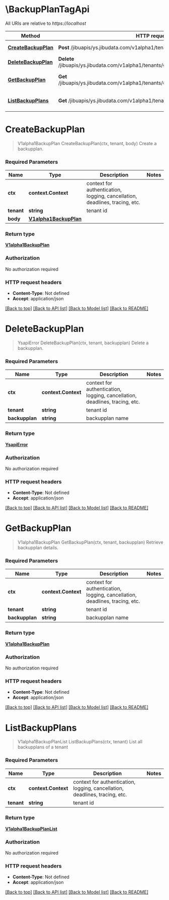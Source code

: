 # \BackupPlanTagApi

All URIs are relative to *https://localhost*

Method | HTTP request | Description
------------- | ------------- | -------------
[**CreateBackupPlan**](BackupPlanTagApi.md#CreateBackupPlan) | **Post** /jibuapis/ys.jibudata.com/v1alpha1/tenants/{tenant}/backupplans | Create a backupplan.
[**DeleteBackupPlan**](BackupPlanTagApi.md#DeleteBackupPlan) | **Delete** /jibuapis/ys.jibudata.com/v1alpha1/tenants/{tenant}/backupplans/{backupplan} | Delete a backupplan.
[**GetBackupPlan**](BackupPlanTagApi.md#GetBackupPlan) | **Get** /jibuapis/ys.jibudata.com/v1alpha1/tenants/{tenant}/backupplans/{backupplan} | Retrieve backupplan details.
[**ListBackupPlans**](BackupPlanTagApi.md#ListBackupPlans) | **Get** /jibuapis/ys.jibudata.com/v1alpha1/tenants/{tenant}/backupplans | List all backupplans of a tenant


# **CreateBackupPlan**
> V1alpha1BackupPlan CreateBackupPlan(ctx, tenant, body)
Create a backupplan.

### Required Parameters

Name | Type | Description  | Notes
------------- | ------------- | ------------- | -------------
 **ctx** | **context.Context** | context for authentication, logging, cancellation, deadlines, tracing, etc.
  **tenant** | **string**| tenant id | 
  **body** | [**V1alpha1BackupPlan**](V1alpha1BackupPlan.md)|  | 

### Return type

[**V1alpha1BackupPlan**](v1alpha1.BackupPlan.md)

### Authorization

No authorization required

### HTTP request headers

 - **Content-Type**: Not defined
 - **Accept**: application/json

[[Back to top]](#) [[Back to API list]](../README.md#documentation-for-api-endpoints) [[Back to Model list]](../README.md#documentation-for-models) [[Back to README]](../README.md)

# **DeleteBackupPlan**
> YsapiError DeleteBackupPlan(ctx, tenant, backupplan)
Delete a backupplan.

### Required Parameters

Name | Type | Description  | Notes
------------- | ------------- | ------------- | -------------
 **ctx** | **context.Context** | context for authentication, logging, cancellation, deadlines, tracing, etc.
  **tenant** | **string**| tenant id | 
  **backupplan** | **string**| backupplan name | 

### Return type

[**YsapiError**](ysapi.Error.md)

### Authorization

No authorization required

### HTTP request headers

 - **Content-Type**: Not defined
 - **Accept**: application/json

[[Back to top]](#) [[Back to API list]](../README.md#documentation-for-api-endpoints) [[Back to Model list]](../README.md#documentation-for-models) [[Back to README]](../README.md)

# **GetBackupPlan**
> V1alpha1BackupPlan GetBackupPlan(ctx, tenant, backupplan)
Retrieve backupplan details.

### Required Parameters

Name | Type | Description  | Notes
------------- | ------------- | ------------- | -------------
 **ctx** | **context.Context** | context for authentication, logging, cancellation, deadlines, tracing, etc.
  **tenant** | **string**| tenant id | 
  **backupplan** | **string**| backupplan name | 

### Return type

[**V1alpha1BackupPlan**](v1alpha1.BackupPlan.md)

### Authorization

No authorization required

### HTTP request headers

 - **Content-Type**: Not defined
 - **Accept**: application/json

[[Back to top]](#) [[Back to API list]](../README.md#documentation-for-api-endpoints) [[Back to Model list]](../README.md#documentation-for-models) [[Back to README]](../README.md)

# **ListBackupPlans**
> V1alpha1BackupPlanList ListBackupPlans(ctx, tenant)
List all backupplans of a tenant

### Required Parameters

Name | Type | Description  | Notes
------------- | ------------- | ------------- | -------------
 **ctx** | **context.Context** | context for authentication, logging, cancellation, deadlines, tracing, etc.
  **tenant** | **string**| tenant id | 

### Return type

[**V1alpha1BackupPlanList**](v1alpha1.BackupPlanList.md)

### Authorization

No authorization required

### HTTP request headers

 - **Content-Type**: Not defined
 - **Accept**: application/json

[[Back to top]](#) [[Back to API list]](../README.md#documentation-for-api-endpoints) [[Back to Model list]](../README.md#documentation-for-models) [[Back to README]](../README.md)

